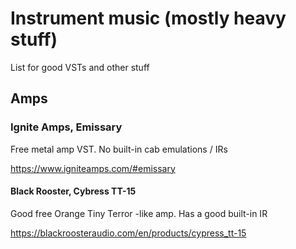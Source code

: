 # Instrument music (mostly heavy stuff)

List for good VSTs and other stuff

## Amps

### Ignite Amps, Emissary 

Free metal amp VST. No built-in cab emulations / IRs

https://www.igniteamps.com/#emissary

#### Black Rooster, Cybress TT-15

Good free Orange Tiny Terror -like amp. Has a good built-in IR

https://blackroosteraudio.com/en/products/cypress_tt-15
